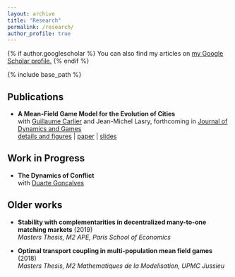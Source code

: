 ```yaml
---
layout: archive
title: "Research"
permalink: /research/
author_profile: true
---
```


{% if author.googlescholar %}
  You can also find my articles on <u><a href="{{author.googlescholar}}">my Google Scholar profile</a>.</u>
{% endif %}

{% include base_path %}



## Publications

* **A Mean-Field Game Model for the Evolution of Cities**  
	with [Guillaume Carlier](https://www.ceremade.dauphine.fr/~carlier/) and Jean-Michel Lasry, forthcoming in [Journal of Dynamics and Games](https://www.aimsciences.org/article/doi/10.3934/jdg.2021017)  
	[details and figures](http://cesarbarilla.github.io/research/mfg-cities) | [paper](http://cesarbarilla.github.io/files/mfg-cities.pdf) | [slides](http://cesarbarilla.github.io/files/MFG-Cities_AMT20200922.pdf)



<!-- Working Papers
---

{% for post in site.workingpapers reversed %}
  {% include archive-single.html %}
{% endfor %} -->


## Work in Progress

* **The Dynamics of Conflict**  
	with [Duarte Gonçalves](https://duartegoncalves.com)


## Older works

* **Stability with complementarities in decentralized many-to-one matching markets** (2019)  
	*Masters Thesis, M2 APE, Paris School of Economics*

* **Optimal transport coupling in multi-population mean field games** (2018)  
	*Masters Thesis, M2 Mathematiques de la Modelisation, UPMC Jussieu*  

